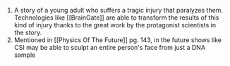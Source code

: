1. A story of a young adult who suffers a tragic injury that paralyzes them. Technologies like [[BrainGate]] are able to transform the results of this kind of injury thanks to the great work by the protagonist scientists in the story.
2. Mentioned in [[Physics Of The Future]] pg. 143, in the future shows like CSI may be able to sculpt an entire person's face from just a DNA sample